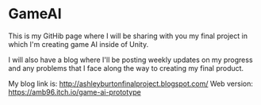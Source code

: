 # GameAI

This is my GitHib page where I will be sharing with you my final project in which I'm creating game AI inside of Unity. 

I will also have a blog where I'll be posting weekly updates on my progress and any problems that I face along the way to creating my final product.

My blog link is: http://ashleyburtonfinalproject.blogspot.com/
Web version: https://amb96.itch.io/game-ai-prototype
